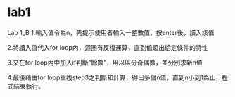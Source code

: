 # lab1
Lab 1_B
1.輸入值令為n，先提示使用者輸入一整數值，按enter後，讀入該值

2.將讀入值代入for loop內，迴圈有反複運算，直到值超出給定條件的特性

3.又在for loop內中加入if判斷"餘數"，用以區分奇偶數，並分別求新n值

4.最後藉由for loop重複step3之判斷和計算，得出多個n值，直到n小到1為止，程式結束執行。
